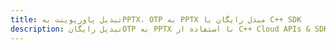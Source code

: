 ---title: تبدیل پاورپوینت بهPPTX، OTP به PPTX مبدل رایگان یا C++ SDKdescription: تبدیل رایگانOTP به PPTX با استفاده از C++ Cloud APIs & SDK. همچنین اسناد Microsoft PowerPoint را در Cloud ایجاد، ویرایش و رندر کنید.---